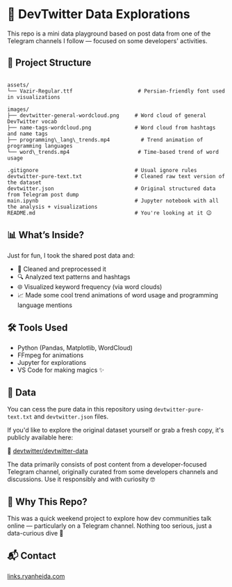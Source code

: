 # 🧠 DevTwitter Data Explorations

This repo is a mini data playground based on post data from one of the Telegram channels I follow — focused on some developers' activities.

## 📁 Project Structure

```

assets/
└── Vazir-Regular.ttf                     # Persian-friendly font used in visualizations

images/
├── devtwitter-general-wordcloud.png     # Word cloud of general DevTwitter vocab
├── name-tags-wordcloud.png              # Word cloud from hashtags and name tags
├── programming\_lang\_trends.mp4          # Trend animation of programming languages
└── word\_trends.mp4                      # Time-based trend of word usage

.gitignore                               # Usual ignore rules
devtwitter-pure-text.txt                 # Cleaned raw text version of the dataset
devtwitter.json                          # Original structured data from Telegram post dump
main.ipynb                               # Jupyter notebook with all the analysis + visualizations
README.md                                # You're looking at it 😉

```

## 📊 What’s Inside?

Just for fun, I took the shared post data and:

- 🧹 Cleaned and preprocessed it
- 🔍 Analyzed text patterns and hashtags
- 🌐 Visualized keyword frequency (via word clouds)
- 📈 Made some cool trend animations of word usage and programming language mentions

## 🛠️ Tools Used

- Python (Pandas, Matplotlib, WordCloud)
- FFmpeg for animations
- Jupyter for explorations
- VS Code for making magics ✨

## 📂 Data

You can cess the pure data in this repository using `devtwitter-pure-text.txt` and `devtwitter.json` files.

If you'd like to explore the original dataset yourself or grab a fresh copy, it's publicly available here:

🔗 [devtwitter/devtwitter-data](https://github.com/devtwitter/devtwitter-data)

The data primarily consists of post content from a developer-focused Telegram channel, originally curated from some developers channels and discussions. Use it responsibly and with curiosity 🤓

## 🤖 Why This Repo?

This was a quick weekend project to explore how dev communities talk online — particularly on a Telegram channel. Nothing too serious, just a data-curious dive 🧪

## 📬 Contact

[links.ryanheida.com](https://links.ryanheida.com)
